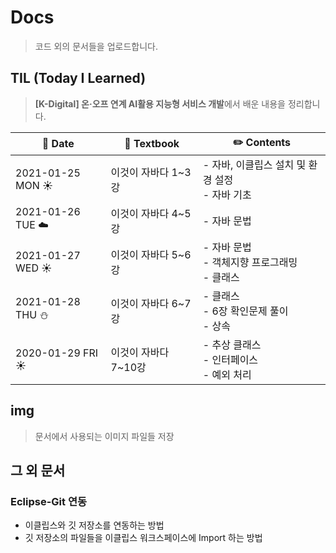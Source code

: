 # Docs

> 코드 외의 문서들을 업로드합니다.



## TIL (Today I Learned)

> **[K-Digital] 온·오프 연계 AI활용 지능형 서비스 개발**에서 배운 내용을 정리합니다.

| :calendar: Date          | :book: Textbook      | :pencil2: Contents                                   |
| ------------------------ | -------------------- | ---------------------------------------------------- |
| 2021-01-25 MON​ :sunny:   | 이것이 자바다 1~3강  | - 자바, 이클립스 설치 및 환경 설정<br />- 자바 기초  |
| 2021-01-26 TUE :cloud:   | 이것이 자바다 4~5강  | - 자바 문법                                          |
| 2021-01-27 WED :sunny:   | 이것이 자바다 5~6강  | - 자바 문법<br />- 객체지향 프로그래밍<br />- 클래스 |
| 2021-01-28 THU :snowman: | 이것이 자바다 6~7강  | - 클래스<br />- 6장 확인문제 풀이<br />- 상속        |
| 2020-01-29 FRI :sunny:   | 이것이 자바다 7~10강 | - 추상 클래스<br />- 인터페이스<br />- 예외 처리     |



## img

> 문서에서 사용되는 이미지 파일들 저장



## 그 외 문서

### Eclipse-Git 연동

- 이클립스와 깃 저장소를 연동하는 방법
- 깃 저장소의 파일들을 이클립스 워크스페이스에 Import 하는 방법